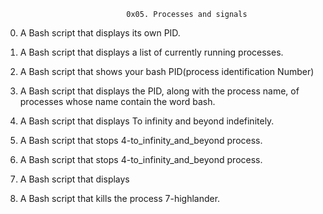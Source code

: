                                0x05. Processes and signals

0. A Bash script that displays its own PID.

1. A Bash script that displays a list of currently running processes.

2. A Bash script that shows your bash PID(process identification Number)

3. A Bash script  that displays the PID, along with the process name, of processes whose name contain the word bash.

4. A Bash script that displays To infinity and beyond indefinitely.

5. A Bash script that stops 4-to_infinity_and_beyond process.

6. A Bash script that stops 4-to_infinity_and_beyond process.

7. A Bash script that displays

8. A Bash script that kills the process 7-highlander.

